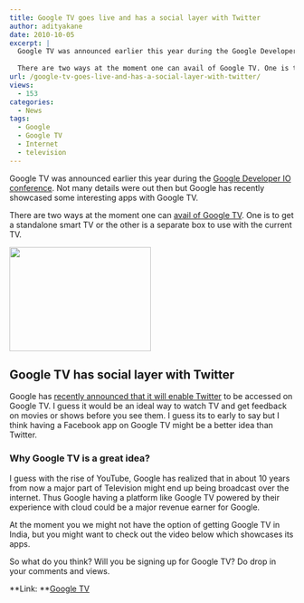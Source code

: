```yaml
---
title: Google TV goes live and has a social layer with Twitter
author: adityakane
date: 2010-10-05
excerpt: |
  Google TV was announced earlier this year during the Google Developer IO conference. Not many details were out then but Google has recently showcased some interesting apps with Google TV.
  
  There are two ways at the moment one can avail of Google TV. One is to get a standalone smart TV or the other is a separate box to use with the current TV.
url: /google-tv-goes-live-and-has-a-social-layer-with-twitter/
views:
  - 153
categories:
  - News
tags:
  - Google
  - Google TV
  - Internet
  - television
---
```

Google TV was announced earlier this year during the [Google Developer IO conference][1]. Not many details were out then but Google has recently showcased some interesting apps with Google TV.

There are two ways at the moment one can <a href="http://www.google.com/tv/getit.html" onclick="_gaq.push(['_trackEvent', 'outbound-article', 'http://www.google.com/tv/getit.html', 'avail of Google TV']);" >avail of Google TV</a>. One is to get a standalone smart TV or the other is a separate box to use with the current TV.

<a rel="attachment wp-att-30589" href="http://devilsworkshop.org/google-tv-goes-live-and-has-a-social-layer-with-twitter/google_tv_live/"><img class="alignnone size-full wp-image-30589" title="google_tv_live" src="http://cdn.devilsworkshop.org/files/2010/10/google_tv_live.png" alt="" width="250" height="184" /></a>

## Google TV has social layer with Twitter

Google has <a href="http://googletv.blogspot.com/2010/10/here-comes-google-tv_04.html" onclick="_gaq.push(['_trackEvent', 'outbound-article', 'http://googletv.blogspot.com/2010/10/here-comes-google-tv_04.html', 'recently announced that it will enable Twitter']);" >recently announced that it will enable Twitter</a> to be accessed on Google TV. I guess it would be an ideal way to watch TV and get feedback on movies or shows before you see them. I guess its to early to say but I think having a Facebook app on Google TV might be a better idea than Twitter.

### Why Google TV is a great idea?

I guess with the rise of YouTube, Google has realized that in about 10 years from now a major part of Television might end up being broadcast over the internet. Thus Google having a platform like Google TV powered by their experience with cloud could be a major revenue earner for Google.

At the moment you we might not have the option of getting Google TV in India, but you might want to check out the video below which showcases its apps.



So what do you think? Will you be signing up for Google TV? Do drop in your comments and views.

**Link: **<a href="http://google.com/tv" onclick="_gaq.push(['_trackEvent', 'outbound-article', 'http://google.com/tv', 'Google TV']);" >Google TV</a>

 [1]: http://devilsworkshop.org/google-tv-to-be-showcased-next-month-during-google-io-developer-conference/
